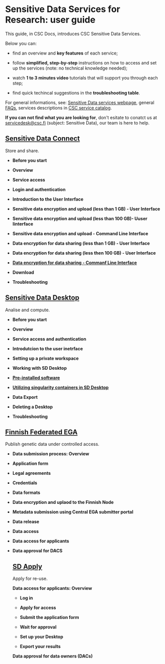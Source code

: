 
# Sensitive Data Services for Research: user guide

This guide, in CSC Docs, introduces CSC Sensitive Data Services. 

Below you can:

* find an overview and **key features** of each service;

* follow **simplified, step-by-step** instructions on how to access and set up the services (note: no technical knowledge needed);

* watch **1 to 3 minutes video** tutorials that will support you through each step;

* find quick techincal suggestions in the **troubleshooting table**.




For general informations, see:
[Sensitive Data services webpage](https://research.csc.fi/sensitive-data-services-for-research), general [FAQs](../sensitive-data/faq_index.md), services descriptions in [CSC service catalog](https://research.csc.fi/service-catalog).


**If you can not find what you are looking for**, don't esitate to conatct us at servicedesk@csc.fi (subject: Sensitive Data), our team is here to help.


  
## [Sensitive Data Connect](./sd_connect.md)
Store and share.
   
 * **Before you start**
 
 * **Overview**

 * **Service access**
 
 * **Login and authentication**
   
 * **Introduction to the User Interface**
   
 * **Sensitive data encryption and upload (less than 1 GB) - User Interface**
 
 * **Sensitive data encryption and upload (less than 100 GB)- Uuser Iinterface**
 
 * **Sensitive data encryption and upload - Command Line Interface**
       
 * **Data encryption for data sharing (less than 1 GB) - User Interface**
 
 * **Data encryption for data sharing (less then 100 GB) -  User Interface**
 
 * [**Data encryption for data sharing - Commanf Line Interface**](./crypt4gh_client.md )
 
 * **Download**

 * **Troubleshooting**
 

  

## [Sensitive Data Desktop](./sd_desktop.md)
Analise and compute.

  * **Before you start**
  
  * **Overview**
 
  * **Service access and authentication**

  * **Introdutcion to the user inetrface**

  * **Setting up a private workspace** 

  * **Working with SD Desktop**

  * [**Pre-installed software**](./pre-installed_software.md)
  
  * [**Utilizing singularity containers in SD Desktop**](sd-desktop-singularity.md)

  * **Data Export**

  * **Deleting a Desktop**
  
   * **Troubleshooting**
  
  

  
  
## [Finnish Federated EGA](./federatedega.md)
Publish genetic data under controlled access.
 
*  **Data submission process: Overview**

* **Application form**

* **Legal agreements**

* **Credentials**

* **Data formats**

* **Data encryption and uplaod to the Finnish Node**
          
 * **Metadata submission using Central EGA submitter portal**
 
 * **Data release**

* **Data access**

* **Data access for applicants**

* **Data approval for DACS**
  
  
  
  ## [SD Apply](./sd-apply.md)
  Apply for re-use.
  
  **Data access for applicants: Overview**
  
  * **Log in**
  
  * **Apply for access**
  
  * **Submit the application form**
  
  * **Wait for approval**
  
  * **Set up your Desktop**
  
  * **Export your results**
  
  **Data approval for data owners (DACs)**







  

  












  

